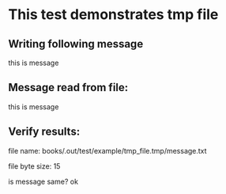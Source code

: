 # This test demonstrates tmp file


## Writing following message

this is message

## Message read from file:

this is message

## Verify results:

file name: books/.out/test/example/tmp_file.tmp/message.txt

file byte size: 15

is message same? ok
